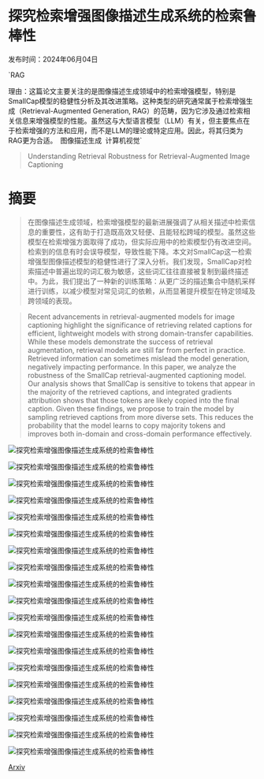# 探究检索增强图像描述生成系统的检索鲁棒性

发布时间：2024年06月04日

`RAG

理由：这篇论文主要关注的是图像描述生成领域中的检索增强模型，特别是SmallCap模型的稳健性分析及其改进策略。这种类型的研究通常属于检索增强生成（Retrieval-Augmented Generation, RAG）的范畴，因为它涉及通过检索相关信息来增强模型的性能。虽然这与大型语言模型（LLM）有关，但主要焦点在于检索增强的方法和应用，而不是LLM的理论或特定应用。因此，将其归类为RAG更为合适。` `图像描述生成` `计算机视觉`

> Understanding Retrieval Robustness for Retrieval-Augmented Image Captioning

# 摘要

> 在图像描述生成领域，检索增强模型的最新进展强调了从相关描述中检索信息的重要性，这有助于打造既高效又轻便、且能轻松跨域的模型。虽然这些模型在检索增强方面取得了成功，但实际应用中的检索模型仍有改进空间。检索到的信息有时会误导模型，导致性能下降。本文对SmallCap这一检索增强型图像描述模型的稳健性进行了深入分析。我们发现，SmallCap对检索描述中普遍出现的词汇极为敏感，这些词汇往往直接被复制到最终描述中。为此，我们提出了一种新的训练策略：从更广泛的描述集合中随机采样进行训练，以减少模型对常见词汇的依赖，从而显著提升模型在特定领域及跨领域的表现。

> Recent advancements in retrieval-augmented models for image captioning highlight the significance of retrieving related captions for efficient, lightweight models with strong domain-transfer capabilities. While these models demonstrate the success of retrieval augmentation, retrieval models are still far from perfect in practice. Retrieved information can sometimes mislead the model generation, negatively impacting performance. In this paper, we analyze the robustness of the SmallCap retrieval-augmented captioning model. Our analysis shows that SmallCap is sensitive to tokens that appear in the majority of the retrieved captions, and integrated gradients attribution shows that those tokens are likely copied into the final caption. Given these findings, we propose to train the model by sampling retrieved captions from more diverse sets. This reduces the probability that the model learns to copy majority tokens and improves both in-domain and cross-domain performance effectively.

![探究检索增强图像描述生成系统的检索鲁棒性](../../../paper_images/2406.02265/x1.png)

![探究检索增强图像描述生成系统的检索鲁棒性](../../../paper_images/2406.02265/x2.png)

![探究检索增强图像描述生成系统的检索鲁棒性](../../../paper_images/2406.02265/x3.png)

![探究检索增强图像描述生成系统的检索鲁棒性](../../../paper_images/2406.02265/x4.png)

![探究检索增强图像描述生成系统的检索鲁棒性](../../../paper_images/2406.02265/x5.png)

![探究检索增强图像描述生成系统的检索鲁棒性](../../../paper_images/2406.02265/x6.png)

![探究检索增强图像描述生成系统的检索鲁棒性](../../../paper_images/2406.02265/x7.png)

![探究检索增强图像描述生成系统的检索鲁棒性](../../../paper_images/2406.02265/irr2_mt_in_cap_2025.png)

![探究检索增强图像描述生成系统的检索鲁棒性](../../../paper_images/2406.02265/irr2_mt_in_cap_3915.png)

![探究检索增强图像描述生成系统的检索鲁棒性](../../../paper_images/2406.02265/irr2_mt_in_cap_500.png)

![探究检索增强图像描述生成系统的检索鲁棒性](../../../paper_images/2406.02265/x8.png)

![探究检索增强图像描述生成系统的检索鲁棒性](../../../paper_images/2406.02265/x9.png)

![探究检索增强图像描述生成系统的检索鲁棒性](../../../paper_images/2406.02265/x10.png)

![探究检索增强图像描述生成系统的检索鲁棒性](../../../paper_images/2406.02265/x11.png)

![探究检索增强图像描述生成系统的检索鲁棒性](../../../paper_images/2406.02265/x12.png)

![探究检索增强图像描述生成系统的检索鲁棒性](../../../paper_images/2406.02265/x13.png)

![探究检索增强图像描述生成系统的检索鲁棒性](../../../paper_images/2406.02265/x14.png)

![探究检索增强图像描述生成系统的检索鲁棒性](../../../paper_images/2406.02265/x15.png)

![探究检索增强图像描述生成系统的检索鲁棒性](../../../paper_images/2406.02265/x16.png)

[Arxiv](https://arxiv.org/abs/2406.02265)